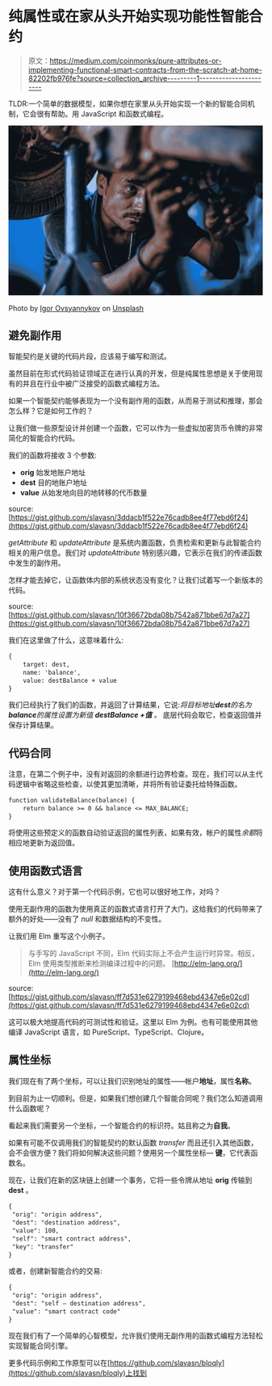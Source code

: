 # 纯属性或在家从头开始实现功能性智能合约

> 原文：<https://medium.com/coinmonks/pure-attributes-or-implementing-functional-smart-contracts-from-the-scratch-at-home-82202fb976fe?source=collection_archive---------1----------------------->

TLDR:一个简单的数据模型，如果你想在家里从头开始实现一个新的智能合同机制，它会很有帮助。用 JavaScript 和函数式编程。

![](img/2b587f16235062cfe1290bc6cae6b150.png)

Photo by [Igor Ovsyannykov](https://unsplash.com/@igorovsyannykov?utm_source=medium&utm_medium=referral) on [Unsplash](https://unsplash.com?utm_source=medium&utm_medium=referral)

## 避免副作用

智能契约是关键的代码片段，应该易于编写和测试。

虽然目前在形式代码验证领域正在进行认真的开发，但是纯属性思想是关于使用现有的并且在行业中被广泛接受的函数式编程方法。

如果一个智能契约能够表现为一个没有副作用的函数，从而易于测试和推理，那会怎么样？它是如何工作的？

让我们做一些原型设计并创建一个函数，它可以作为一些虚拟加密货币令牌的非常简化的智能合约代码。

我们的函数将接收 3 个参数:

- **orig** 始发地账户地址
- **dest** 目的地账户地址
- **value** 从始发地向目的地转移的代币数量

source: [https://gist.github.com/slavasn/3ddacb1f522e76cadb8ee4f77ebd6f24](https://gist.github.com/slavasn/3ddacb1f522e76cadb8ee4f77ebd6f24)

*getAttribute* 和 *updateAttribute* 是系统内置函数，负责检索和更新与此智能合约相关的用户信息。我们对 *updateAttribute* 特别感兴趣，它表示在我们的传递函数中发生的副作用。

怎样才能去掉它，让函数体内部的系统状态没有变化？让我们试着写一个新版本的代码。

source: [https://gist.github.com/slavasn/10f36672bda08b7542a871bbe67d7a27](https://gist.github.com/slavasn/10f36672bda08b7542a871bbe67d7a27)

我们在这里做了什么，这意味着什么:

```
{
    target: dest,
    name: 'balance',
    value: destBalance + value
}
```

我们已经执行了我们的函数，并返回了计算结果，它说:*将目标地址****dest****的名为****balance****的属性设置为新值* ***destBalance +值*** *。*
底层代码会取它，检查返回值并保存计算结果。

## 代码合同

注意，在第二个例子中，没有对返回的余额进行边界检查。现在，我们可以从主代码逻辑中省略这些检查，以使其更加清晰，并将所有验证委托给特殊函数。

```
function validateBalance(balance) {
    return balance >= 0 && balance <= MAX_BALANCE;
}
```

将使用这些预定义的函数自动验证返回的属性列表，如果有效，帐户的属性*余额*将相应地更新为返回值。

## 使用函数式语言

这有什么意义？对于第一个代码示例，它也可以很好地工作，对吗？

使用无副作用的函数为使用真正的函数式语言打开了大门，这给我们的代码带来了额外的好处——没有了 *null* 和数据结构的不变性。

让我们用 Elm 重写这个小例子。

> 与手写的 JavaScript 不同，Elm 代码实际上不会产生运行时异常。相反，Elm 使用类型推断来检测编译过程中的问题。
> [http://elm-lang.org/](http://elm-lang.org/)

source: [https://gist.github.com/slavasn/ff7d531e6279199468ebd4347e6e02cd](https://gist.github.com/slavasn/ff7d531e6279199468ebd4347e6e02cd)

这可以极大地提高代码的可测试性和验证。这里以 Elm 为例。也有可能使用其他编译 JavaScript 语言，如 PureScript、TypeScript、Clojure。

## 属性坐标

我们现在有了两个坐标，可以让我们识别地址的属性——帐户**地址**，属性**名称**。

到目前为止一切顺利。但是，如果我们想创建几个智能合同呢？我们怎么知道调用什么函数呢？

看起来我们需要另一个坐标，一个智能合约的标识符。姑且称之为**自我**。

如果有可能不仅调用我们的智能契约的默认函数 *transfer* 而且还引入其他函数，会不会很方便？我们将如何解决这些问题？使用另一个属性坐标— **键**，它代表函数名。

现在，让我们在新的区块链上创建一个事务，它将一些令牌从地址 **orig** 传输到 **dest** 。

```
{
 "orig": "origin address",
 "dest": "destination address",
 "value": 100,
 "self": "smart contract address",
 "key": "transfer"
}
```

或者，创建新智能合约的交易:

```
{
 "orig": "origin address",
 "dest": "self — destination address",
 "value": "smart contract code"
}
```

现在我们有了一个简单的心智模型，允许我们使用无副作用的函数式编程方法轻松实现智能合同引擎。

更多代码示例和工作原型可以在[https://github.com/slavasn/bloqly](https://github.com/slavasn/bloqly)上找到